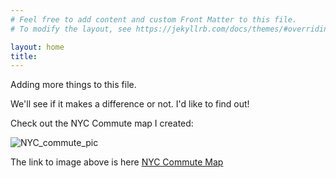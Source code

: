 ```yaml
---
# Feel free to add content and custom Front Matter to this file.
# To modify the layout, see https://jekyllrb.com/docs/themes/#overriding-theme-defaults

layout: home
title:
---
```


Adding more things to this file.

We'll see if it makes a difference or not. I'd like to find out!

Check out the NYC Commute map I created:

![NYC_commute_pic](https://user-images.githubusercontent.com/51925289/64148446-34901a80-cdd8-11e9-8ff0-632cd7423393.JPG)

The link to image above is here [NYC Commute Map][NYC_commute]



[NYC_commute]: /NYC_commute
